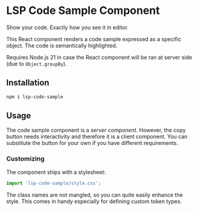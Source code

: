 # LSP Code Sample Component

Show your code. Exactly how you see it in editor.

This React component renders a code sample expressed as a specific
object. The code is semantically highlighted.

Requires Node.js 21 in case the React component will be ran at server side (due to `Object.groupBy`).

## Installation

```bash
npm i lsp-code-sample
```

## Usage

The code sample component is a *server component*.
However, the copy button needs interactivity and therefore it is
a client component. You can substitute the button for your own if
you have different requirements.

### Customizing

The component ships with a stylesheet:

```js
import 'lsp-code-sample/style.css';
```

The class names are not mangled, so you can quite easily enhance the style.
This comes in handy especially for defining custom token types.

